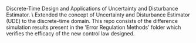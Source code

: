 Discrete-Time Design and Applications of Uncertainty and Disturbance Estimator. \\ 
Extended the concept of Uncertainty and Disturbance Estimator (UDE) to the discrete-time domain. This repo consists of the difference simulation results present in the 'Error Regulation Methods' folder which verifies the efficacy of the new control law designed. 
